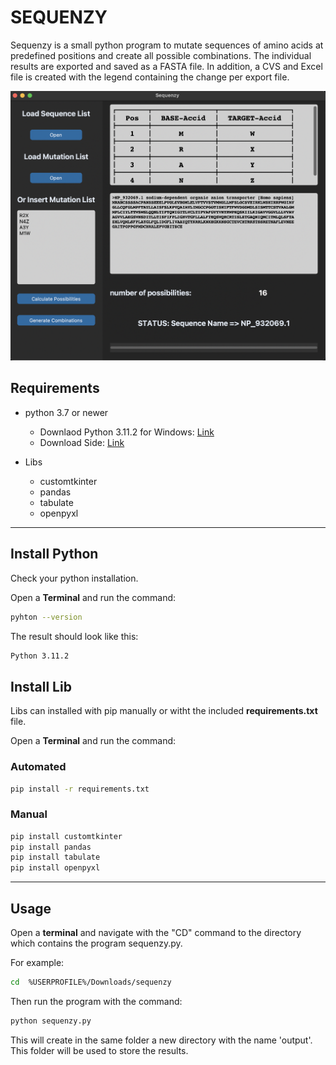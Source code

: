 # SEQUENZY

Sequenzy is a small python program to mutate sequences of amino acids at predefined positions and create all possible combinations. The individual results are exported and saved as a FASTA file. 
In addition, a CVS and Excel file is created with the legend containing the change per export file. 

![](pic2.png)

## Requirements


- python 3.7 or newer
  - Downlaod Python 3.11.2 for Windows: [Link](https://www.python.org/ftp/python/3.11.2/python-3.11.2-amd64.exe)
  - Download Side: [Link](https://www.python.org/downloads/)

- Libs
  - customtkinter
  - pandas
  - tabulate
  - openpyxl
  
---

## Install Python
Check your python installation.

Open a **Terminal** and run the command: 
``` bash
pyhton --version
```
The result should look like this:
``` bash
Python 3.11.2
```


## Install Lib

Libs can installed with pip manually or witht the included **requirements.txt** file.

Open a **Terminal** and run the command:

### Automated

``` bash
pip install -r requirements.txt
```

### Manual
``` bash
pip install customtkinter
pip install pandas
pip install tabulate
pip install openpyxl
```

---

## Usage

Open a **terminal** and navigate with the "CD" command to the directory which contains the program sequenzy.py.

For example:
``` bash
cd  %USERPROFILE%/Downloads/sequenzy
```
Then run the program with the command:

``` bash
python sequenzy.py
```

This will create in the same folder a new directory with the name 'output'.
This folder will be used to store the results.
